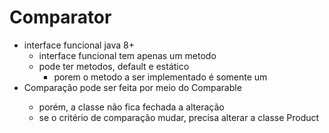 # Comparator
- interface funcional java 8+
  - interface funcional tem apenas um metodo
  - pode ter metodos, default e estático
    - porem o metodo a ser implementado é somente um
- Comparação pode ser feita por meio do Comparable<Product>
  - porém, a classe não fica fechada a alteração
  - se o critério de comparação mudar, precisa alterar a classe Product
